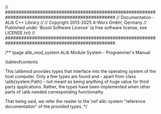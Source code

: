 // #################################################################################################
//  Documentation - ALib C++ Library
//
//  Copyright 2013-2025 A-Worx GmbH, Germany
//  Published under 'Boost Software License' (a free software license, see LICENSE.txt)
// #################################################################################################

/**
\page alib_mod_system   ALib Module System - Programmer's Manual

\tableofcontents

This \alibmod provides types that interface into the operating system of the host computer. 
Only a few types are found and - apart from class \alib{system;Path} - not meant as being anything 
of huge value for third party applications.
Rather, the types have been implemented when other parts of \alib needed corresponding 
functionality.

That being said, we refer the reader to the \ref alib::system "reference documentation"
of the provided types.
*/
